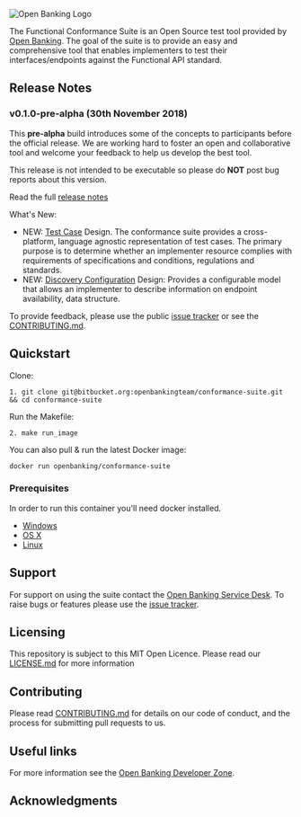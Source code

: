 ![Open Banking Logo](https://bitbucket.org/openbankingteam/conformance-suite/raw/b976f11d1a3ebb9e07865cd3c35096dce5eff454/docs/static_files/OBIE_logotype_blue_RGB.PNG)

The Functional Conformance Suite is an Open Source test tool provided by [Open Banking](https://www.openbanking.org.uk/). The goal of the suite is to provide an easy and comprehensive tool that enables implementers to test their interfaces/endpoints against the Functional API standard.

## Release Notes 

### v0.1.0-pre-alpha (30th November 2018)

This **pre-alpha** build introduces some of the concepts to participants before the official release. We are working hard to foster an open and collaborative tool and welcome your feedback to help us develop the best tool.

This release is not intended to be executable so please do **NOT** post bug reports about this version.

Read the full [release notes](docs/releases/v0.1.0-pre-alpha.md)

What's New:

* NEW: [Test Case](docs/test-case-design.md) Design. The conformance suite provides a cross-platform, language agnostic representation of test cases. The primary purpose is to determine whether an implementer resource complies with requirements of specifications and conditions, regulations and standards.
* NEW: [Discovery Configuration](docs/discovery.md) Design: Provides a configurable model that allows an implementer to describe information on endpoint availability, data structure.

To provide feedback, please use the public [issue tracker](https://bitbucket.org/openbankingteam/conformance-suite/issues) or see the [CONTRIBUTING.md](CONTRIBUTING.md).

## Quickstart

Clone:

    1. git clone git@bitbucket.org:openbankingteam/conformance-suite.git && cd conformance-suite

Run the Makefile:

    2. make run_image

You can also pull & run the latest Docker image:

    docker run openbanking/conformance-suite

### Prerequisites

In order to run this container you'll need docker installed.

* [Windows](https://docs.docker.com/windows/started)
* [OS X](https://docs.docker.com/mac/started/)
* [Linux](https://docs.docker.com/linux/started/)

## Support

For support on using the suite contact the [Open Banking Service Desk](https://openbanking.atlassian.net/servicedesk/customer/portals). To raise bugs or features please use the [issue tracker](https://bitbucket.org/openbankingteam/conformance-suite/issues).

## Licensing

This repository is subject to this MIT Open Licence. Please read our [LICENSE.md](LICENSE.md) for more information

## Contributing
Please read [CONTRIBUTING.md](CONTRIBUTING.md) for details on our code of conduct, and the process for submitting pull requests to us.

## Useful links

For more information see the [Open Banking Developer Zone](https://openbanking.atlassian.net/wiki/spaces/DZ/overview).

## Acknowledgments
